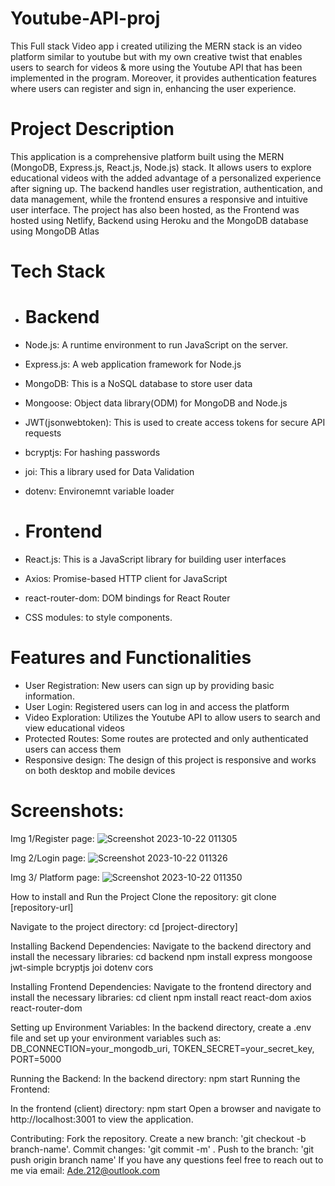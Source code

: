 # Youtube-API-proj
This Full stack Video app i created utilizing the MERN stack is an video platform similar to youtube but with my own creative twist that enables users to search for videos & more using the Youtube API that has been implemented in the program. Moreover, it provides authentication features where users can register and sign in, enhancing the user experience.

# Project Description
This application is a comprehensive platform built using the MERN (MongoDB, Express.js, React.js, Node.js) stack. It allows users to explore educational videos with the added advantage of a personalized experience after signing up. The backend handles user registration, authentication, and data management, while the frontend ensures a responsive and intuitive user interface. The project has also been hosted, as the Frontend was hosted using Netlify, Backend using Heroku and the MongoDB database using MongoDB Atlas

# Tech Stack
* # Backend
* Node.js: A runtime environment to run JavaScript on the server.
* Express.js: A web application framework for Node.js
* MongoDB: This is a NoSQL database to store user data
* Mongoose: Object data library(ODM) for MongoDB and Node.js
* JWT(jsonwebtoken): This is used to create access tokens for secure API requests
* bcryptjs: For hashing passwords
* joi: This a library used for Data Validation
* dotenv: Environemnt variable loader

* # Frontend
* React.js: This is a JavaScript library for building user interfaces
* Axios: Promise-based HTTP client for JavaScript
* react-router-dom: DOM bindings for React Router
* CSS modules: to style components.


# Features and Functionalities
* User Registration: New users can sign up by providing basic information.
* User Login: Registered users can log in and access the platform
* Video Exploration: Utilizes the Youtube API to allow users to search and view educational videos
* Protected Routes: Some routes are protected and only authenticated users can access them
* Responsive design: The design of this project is responsive and works on both desktop and mobile devices

# Screenshots:
Img 1/Register page:
![Screenshot 2023-10-22 011305](https://github.com/Ade-212/Youtube-API-proj/assets/143139190/01842366-7234-4172-8fa2-bcf87a2d2a27)


Img 2/Login page:
![Screenshot 2023-10-22 011326](https://github.com/Ade-212/Youtube-API-proj/assets/143139190/26d50107-f09b-4ea0-9c3c-31409f697bba)


Img 3/ Platform page:
![Screenshot 2023-10-22 011350](https://github.com/Ade-212/Youtube-API-proj/assets/143139190/4db4bdf3-d53b-4500-82e8-300c5e850560)


How to install and Run the Project
Clone the repository:
git clone [repository-url]

Navigate to the project directory:
cd [project-directory]

Installing Backend Dependencies:
Navigate to the backend directory and install the necessary libraries:
cd backend npm install express mongoose jwt-simple bcryptjs joi dotenv cors

Installing Frontend Dependencies:
Navigate to the frontend directory and install the necessary libraries:
cd client npm install react react-dom axios react-router-dom

Setting up Environment Variables:
In the backend directory, create a .env file and set up your environment variables such as:
DB_CONNECTION=your_mongodb_uri, TOKEN_SECRET=your_secret_key, PORT=5000

Running the Backend:
In the backend directory:
npm start Running the Frontend:

In the frontend (client) directory:
npm start Open a browser and navigate to http://localhost:3001 to view the application.

Contributing:
Fork the repository.
Create a new branch: 'git checkout -b branch-name'.
Commit changes: 'git commit -m' .
Push to the branch: 'git push origin branch name'
If you have any questions feel free to reach out to me via email: Ade.212@outlook.com
